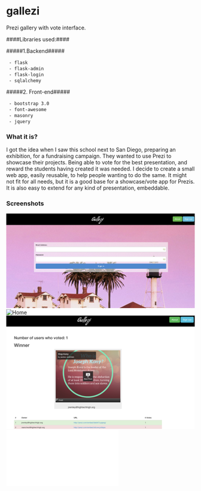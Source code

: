 gallezi
=======

Prezi gallery with vote interface.


####Libraries used:####

#####1.Backend#####

     - flask
     - flask-admin
     - flask-login
     - sqlalchemy

#####2. Front-end#####

     - bootstrap 3.0
     - font-awesome
     - masonry
     - jquery


### What it is? ###
I got the idea when I saw this school next to San Diego, preparing an exhibition, for a fundraising campaign. They wanted to use Prezi to showcase their projects. Being able to vote for the best presentation, and reward the students having created it was needed.
I decide to create a small web app, easily reusable, to help people wanting to do the same.
It might not fit for all needs, but it is a good base for a showcase/vote app for Prezis.
It is also easy to extend for any kind of presentation, embeddable.


### Screenshots ###
![Login](screenshots/login.png)
![Home](screenshots/home.png)
![Results](screenshots/results.png)
![Submit presentation](screenshots/submit.pgn)
